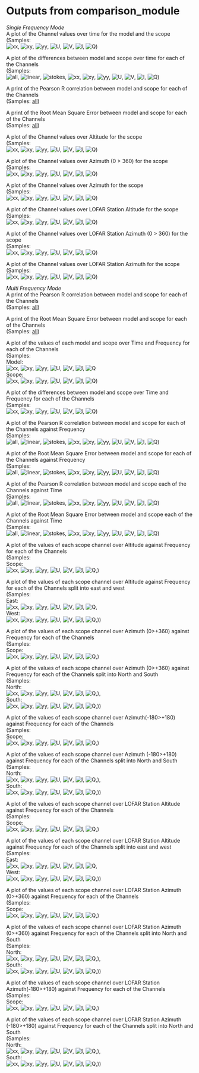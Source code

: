 # Outputs from comparison_module

*Single Frequency Mode*\
A plot of the Channel values over time for the model and the scope\
(Samples: \
![xx](https://zenodo.org/record/1212523/files/se_607_HBA_150MHz_24h_xx_vals_1f.png),
![xy](https://zenodo.org/record/1212523/files/se_607_HBA_150MHz_24h_xy_vals_1f.png),
![yy](https://zenodo.org/record/1212523/files/se_607_HBA_150MHz_24h_yy_vals_1f.png),
![U](https://zenodo.org/record/1212523/files/se_607_HBA_150MHz_24h_U_vals_1f.png),
![V](https://zenodo.org/record/1212523/files/se_607_HBA_150MHz_24h_V_vals_1f.png), 
![I](https://zenodo.org/record/1212523/files/se_607_HBA_150MHz_24h_I_vals_1f.png),
![Q](https://zenodo.org/record/1212523/files/se_607_HBA_150MHz_24h_Q_vals_1f.png))

A plot of the differences between model and scope over time for each of the Channels\
(Samples: \
![all](https://zenodo.org/record/1212523/files/se_607_HBA_150MHz_24h_diff_1f.png),
![linear](https://zenodo.org/record/1212523/files/se_607_HBA_150MHz_24h_diff_linear_1f.png),
![stokes](https://zenodo.org/record/1212523/files/se_607_HBA_150MHz_24h_diff_stokes_1f.png), 
![xx](https://zenodo.org/record/1212523/files/se_607_HBA_150MHz_24h_diff_xx_1f.png),
![xy](https://zenodo.org/record/1212523/files/se_607_HBA_150MHz_24h_diff_xy_1f.png),
![yy](https://zenodo.org/record/1212523/files/se_607_HBA_150MHz_24h_diff_yy_1f.png),
![U](https://zenodo.org/record/1212523/files/se_607_HBA_150MHz_24h_diff_U_1f.png),
![V](https://zenodo.org/record/1212523/files/se_607_HBA_150MHz_24h_diff_V_1f.png),
![I](https://zenodo.org/record/1212523/files/se_607_HBA_150MHz_24h_diff_I_1f.png),
![Q](https://zenodo.org/record/1212523/files/se_607_HBA_150MHz_24h_diff_Q_1f.png))

A print of the Pearson R correlation between model and scope for each of the Channels\
(Samples: [all](https://zenodo.org/record/1212523/files/se_607_HBA_150MHz_24h_1d_corr.txt))

A print of the Root Mean Square Error between model and scope for each of the Channels\
(Samples: [all](https://zenodo.org/record/1212523/files/se_607_HBA_150MHz_24h_1d_rmse.txt))

A plot of the Channel values over Altitude for the scope\
(Samples: \
![xx](https://zenodo.org/record/1405636/files/_vals_1d_xx_alt_125000000-0Hz.png),
![xy](https://zenodo.org/record/1405636/files/_vals_1d_xy_alt_125000000-0Hz.png),
![yy](https://zenodo.org/record/1405636/files/_vals_1d_yy_alt_125000000-0Hz.png),
![U](https://zenodo.org/record/1405636/files/_vals_1d_U_alt_125000000-0Hz.png),
![V](https://zenodo.org/record/1405636/files/_vals_1d_V_alt_125000000-0Hz.png),
![I](https://zenodo.org/record/1405636/files/_vals_1d_I_alt_125000000-0Hz.png),
![Q](https://zenodo.org/record/1405636/files/_vals_1d_Q_alt_125000000-0Hz.png))

A plot of the Channel values over Azimuth (0 > 360) for the scope\
(Samples: \
![xx](https://zenodo.org/record/1405636/files/_vals_1d_xx_az_125000000-0Hz.png),
![xy](https://zenodo.org/record/1405636/files/_vals_1d_xy_az_125000000-0Hz.png),
![yy](https://zenodo.org/record/1405636/files/_vals_1d_yy_az_125000000-0Hz.png),
![U](https://zenodo.org/record/1405636/files/_vals_1d_U_az_125000000-0Hz.png),
![V](https://zenodo.org/record/1405636/files/_vals_1d_V_az_125000000-0Hz.png),
![I](https://zenodo.org/record/1405636/files/_vals_1d_I_az_125000000-0Hz.png),
![Q](https://zenodo.org/record/1405636/files/_vals_1d_Q_az_125000000-0Hz.png))

A plot of the Channel values over Azimuth for the scope\
(Samples: \
![xx](https://zenodo.org/record/1405636/files/_vals_1d_xx_az_ew_125000000-0Hz.png),
![xy](https://zenodo.org/record/1405636/files/_vals_1d_xy_az_ew_125000000-0Hz.png),
![yy](https://zenodo.org/record/1405636/files/_vals_1d_yy_az_ew_125000000-0Hz.png),
![U](https://zenodo.org/record/1405636/files/_vals_1d_U_az_ew_125000000-0Hz.png),
![V](https://zenodo.org/record/1405636/files/_vals_1d_V_az_ew_125000000-0Hz.png),
![I](https://zenodo.org/record/1405636/files/_vals_1d_I_az_ew_125000000-0Hz.png),
![Q](https://zenodo.org/record/1405636/files/_vals_1d_Q_az_ew_125000000-0Hz.png))


A plot of the Channel values over LOFAR Station Altitude for the scope\
(Samples: \
![xx](https://zenodo.org/record/1405636/files/_vals_1d_xx_stn_alt_125000000-0Hz.png),
![xy](https://zenodo.org/record/1405636/files/_vals_1d_xy_stn_alt_125000000-0Hz.png),
![yy](https://zenodo.org/record/1405636/files/_vals_1d_yy_stn_alt_125000000-0Hz.png),
![U](https://zenodo.org/record/1405636/files/_vals_1d_U_stn_alt_125000000-0Hz.png),
![V](https://zenodo.org/record/1405636/files/_vals_1d_V_stn_alt_125000000-0Hz.png),
![I](https://zenodo.org/record/1405636/files/_vals_1d_I_stn_alt_125000000-0Hz.png),
![Q](https://zenodo.org/record/1405636/files/_vals_1d_Q_stn_alt_125000000-0Hz.png))

A plot of the Channel values over LOFAR Station Azimuth (0 > 360) for the scope\
(Samples: \
![xx](https://zenodo.org/record/1405636/files/_vals_1d_xx_stn_az_125000000-0Hz.png),
![xy](https://zenodo.org/record/1405636/files/_vals_1d_xy_stn_az_125000000-0Hz.png),
![yy](https://zenodo.org/record/1405636/files/_vals_1d_yy_stn_az_125000000-0Hz.png),
![U](https://zenodo.org/record/1405636/files/_vals_1d_U_stn_az_125000000-0Hz.png),
![V](https://zenodo.org/record/1405636/files/_vals_1d_V_stn_az_125000000-0Hz.png),
![I](https://zenodo.org/record/1405636/files/_vals_1d_I_stn_az_125000000-0Hz.png),
![Q](https://zenodo.org/record/1405636/files/_vals_1d_Q_stn_az_125000000-0Hz.png))

A plot of the Channel values over LOFAR Station Azimuth for the scope\
(Samples: \
![xx](https://zenodo.org/record/1405636/files/_vals_1d_xx_stn_az_ew_125000000-0Hz.png),
![xy](https://zenodo.org/record/1405636/files/_vals_1d_xy_stn_az_ew_125000000-0Hz.png),
![yy](https://zenodo.org/record/1405636/files/_vals_1d_yy_stn_az_ew_125000000-0Hz.png),
![U](https://zenodo.org/record/1405636/files/_vals_1d_U_stn_az_ew_125000000-0Hz.png),
![V](https://zenodo.org/record/1405636/files/_vals_1d_V_stn_az_ew_125000000-0Hz.png),
![I](https://zenodo.org/record/1405636/files/_vals_1d_I_stn_az_ew_125000000-0Hz.png),
![Q](https://zenodo.org/record/1405636/files/_vals_1d_Q_stn_az_ew_125000000-0Hz.png))

*Multi Frequency Mode*\
A print of the Pearson R correlation between model and scope for each of the Channels \
(Samples: [all](https://zenodo.org/record/1212523/files/se_607_HBA_24h_nd_corr.txt))

A print of the Root Mean Square Error between model and scope for each of the Channels\
(Samples: [all](https://zenodo.org/record/1212523/files/se_607_HBA_24h_nd_rmse.txt))

A plot of the values of each model and scope over Time and Frequency for each of the Channels\
(Samples: \
Model: \
![xx](https://zenodo.org/record/1212382/files/se_607_HBA_24h_xx_vals_nf_model.png),
![xy](https://zenodo.org/record/1212382/files/se_607_HBA_24h_xy_vals_nf_model.png),
![yy](https://zenodo.org/record/1212382/files/se_607_HBA_24h_yy_vals_nf_model.png),
![U](https://zenodo.org/record/1212382/files/se_607_HBA_24h_U_vals_nf_model.png),
![V](https://zenodo.org/record/1212382/files/se_607_HBA_24h_V_vals_nf_model.png),
![I](https://zenodo.org/record/1212382/files/se_607_HBA_24h_I_vals_nf_model.png),
![Q](https://zenodo.org/record/1212382/files/se_607_HBA_24h_Q_vals_nf_model.png)\
Scope: \
![xx](https://zenodo.org/record/1212382/files/se_607_HBA_24h_xx_vals_nf_scope.png),
![xy](https://zenodo.org/record/1212382/files/se_607_HBA_24h_xy_vals_nf_scope.png),
![yy](https://zenodo.org/record/1212382/files/se_607_HBA_24h_yy_vals_nf_scope.png),
![U](https://zenodo.org/record/1212382/files/se_607_HBA_24h_U_vals_nf_scope.png),
![V](https://zenodo.org/record/1212382/files/se_607_HBA_24h_V_vals_nf_scope.png),
![I](https://zenodo.org/record/1212382/files/se_607_HBA_24h_I_vals_nf_scope.png),
![Q](https://zenodo.org/record/1212382/files/se_607_HBA_24h_Q_vals_nf_scope.png))

A plot of the differences between model and scope over Time and Frequency for each of the Channels\
(Samples: \
![xx](https://zenodo.org/record/1212382/files/se_607_HBA_24h_xx_diff_nf_sub.png),
![xy](https://zenodo.org/record/1212382/files/se_607_HBA_24h_xy_diff_nf_sub.png),
![yy](https://zenodo.org/record/1212382/files/se_607_HBA_24h_yy_diff_nf_sub.png),
![U](https://zenodo.org/record/1212382/files/se_607_HBA_24h_U_diff_nf_sub.png),
![V](https://zenodo.org/record/1212382/files/se_607_HBA_24h_V_diff_nf_sub.png),
![I](https://zenodo.org/record/1212382/files/se_607_HBA_24h_I_diff_nf_sub.png),
![Q](https://zenodo.org/record/1212382/files/se_607_HBA_24h_Q_diff_nf_sub.png))

A plot of the Pearson R correlation between model and scope for each of the Channels against Frequency\
(Samples: \
![all](https://zenodo.org/record/1212382/files/se_607_HBA_24h_1d_corr_freq.png),
![linear](https://zenodo.org/record/1212523/files/se_607_HBA_24h_1d_corr_freq_linear.png),
![stokes](https://zenodo.org/record/1212523/files/se_607_HBA_24h_1d_corr_freq_stokes.png),
![xx](https://zenodo.org/record/1212471/files/se_607_HBA_24h_1d_corr_freq_xx.png),
![xy](https://zenodo.org/record/1212471/files/se_607_HBA_24h_1d_corr_freq_xy.png),
![yy](https://zenodo.org/record/1212471/files/se_607_HBA_24h_1d_corr_freq_yy.png),
![U](https://zenodo.org/record/1212471/files/se_607_HBA_24h_1d_corr_freq_U.png),
![V](https://zenodo.org/record/1212471/files/se_607_HBA_24h_1d_corr_freq_V.png),
![I](https://zenodo.org/record/1212471/files/se_607_HBA_24h_1d_corr_freq_I.png),
![Q](https://zenodo.org/record/1212471/files/se_607_HBA_24h_1d_corr_freq_Q.png))

A plot of the Root Mean Square Error between model and scope for each of the Channels against Frequency\
(Samples: \
![all](https://zenodo.org/record/1212382/files/se_607_HBA_24h_1d_rmse_freq.png), 
![linear](https://zenodo.org/record/1212523/files/se_607_HBA_24h_1d_rmse_freq_linear.png),
![stokes](https://zenodo.org/record/1212523/files/se_607_HBA_24h_1d_rmse_freq_stokes.png),
![xx](https://zenodo.org/record/1212471/files/se_607_HBA_24h_1d_rmse_freq_xx.png),
![xy](https://zenodo.org/record/1212471/files/se_607_HBA_24h_1d_rmse_freq_xy.png), 
![yy](https://zenodo.org/record/1212471/files/se_607_HBA_24h_1d_rmse_freq_yy.png),
![U](https://zenodo.org/record/1212471/files/se_607_HBA_24h_1d_rmse_freq_U.png),
![V](https://zenodo.org/record/1212471/files/se_607_HBA_24h_1d_rmse_freq_V.png),
![I](https://zenodo.org/record/1212471/files/se_607_HBA_24h_1d_rmse_freq_I.png),
![Q](https://zenodo.org/record/1212471/files/se_607_HBA_24h_1d_rmse_freq_Q.png))

A plot of the Pearson R correlation between model and scope each of the Channels against Time\
(Samples: \
![all](https://zenodo.org/record/1212382/files/se_607_HBA_24h_1d_corr_time.png),
![linear](https://zenodo.org/record/1212523/files/se_607_HBA_24h_1d_corr_time_linear.png),
![stokes](https://zenodo.org/record/1212523/files/se_607_HBA_24h_1d_corr_time_stokes.png),
![xx](https://zenodo.org/record/1212471/files/se_607_HBA_24h_1d_corr_time_xx.png),
![xy](https://zenodo.org/record/1212471/files/se_607_HBA_24h_1d_corr_time_xy.png),
![yy](https://zenodo.org/record/1212471/files/se_607_HBA_24h_1d_corr_time_yy.png),
![U](https://zenodo.org/record/1212471/files/se_607_HBA_24h_1d_corr_time_U.png),
![V](https://zenodo.org/record/1212471/files/se_607_HBA_24h_1d_corr_time_V.png),
![I](https://zenodo.org/record/1212471/files/se_607_HBA_24h_1d_corr_time_I.png),
![Q](https://zenodo.org/record/1212471/files/se_607_HBA_24h_1d_corr_time_Q.png))

A plot of the Root Mean Square Error between model and scope each of the Channels against Time\
(Samples: \
![all](https://zenodo.org/record/1212382/files/se_607_HBA_24h_1d_rmse_time.png),
![linear](https://zenodo.org/record/1212523/files/se_607_HBA_24h_1d_rmse_time_linear.png),
![stokes](https://zenodo.org/record/1212523/files/se_607_HBA_24h_1d_rmse_time_stokes.png),
![xx](https://zenodo.org/record/1212471/files/se_607_HBA_24h_1d_rmse_time_xx.png),
![xy](https://zenodo.org/record/1212471/files/se_607_HBA_24h_1d_rmse_time_xy.png),
![yy](https://zenodo.org/record/1212471/files/se_607_HBA_24h_1d_rmse_time_yy.png),
![U](https://zenodo.org/record/1212471/files/se_607_HBA_24h_1d_rmse_time_U.png),
![V](https://zenodo.org/record/1212471/files/se_607_HBA_24h_1d_rmse_time_V.png),
![I](https://zenodo.org/record/1212471/files/se_607_HBA_24h_1d_rmse_time_I.png),
![Q](https://zenodo.org/record/1212471/files/se_607_HBA_24h_1d_rmse_time_Q.png))

A plot of the values of each scope channel over Altitude against Frequency for each of the Channels\
(Samples: \
Scope: \
![xx](https://zenodo.org/record/1405597/files/_alt_nd_xx_Freq.png),
![xy](https://zenodo.org/record/1405597/files/_alt_nd_xy_Freq.png),
![yy](https://zenodo.org/record/1405597/files/_alt_nd_yy_Freq.png),
![U](https://zenodo.org/record/1405597/files/_alt_nd_U_Freq.png),
![V](https://zenodo.org/record/1405597/files/_alt_nd_V_Freq.png),
![I](https://zenodo.org/record/1405597/files/_alt_nd_I_Freq.png),
![Q](https://zenodo.org/record/1405597/files/_alt_nd_Q_Freq.png),)

A plot of the values of each scope channel over Altitude against Frequency for each of the Channels split into east and west\
(Samples: \
East: \
![xx](https://zenodo.org/record/1405597/files/_alt_nd_xx_Freq_East.png),
![xy](https://zenodo.org/record/1405597/files/_alt_nd_xy_Freq_East.png),
![yy](https://zenodo.org/record/1405597/files/_alt_nd_yy_Freq_East.png),
![U](https://zenodo.org/record/1405597/files/_alt_nd_U_Freq_East.png),
![V](https://zenodo.org/record/1405597/files/_alt_nd_V_Freq_East.png),
![I](https://zenodo.org/record/1405597/files/_alt_nd_I_Freq_East.png),
![Q](https://zenodo.org/record/1405597/files/_alt_nd_Q_Freq_East.png),\
West: \
![xx](https://zenodo.org/record/1405597/files/_alt_nd_xx_Freq_West.png),
![xy](https://zenodo.org/record/1405597/files/_alt_nd_xy_Freq_West.png),
![yy](https://zenodo.org/record/1405597/files/_alt_nd_yy_Freq_West.png),
![U](https://zenodo.org/record/1405597/files/_alt_nd_U_Freq_West.png),
![V](https://zenodo.org/record/1405597/files/_alt_nd_V_Freq_West.png),
![I](https://zenodo.org/record/1405597/files/_alt_nd_I_Freq_West.png),
![Q](https://zenodo.org/record/1405597/files/_alt_nd_Q_Freq_West.png),))


A plot of the values of each scope channel over Azimuth (0>+360)  against Frequency for each of the Channels\
(Samples: \
Scope: \
![xx](https://zenodo.org/record/1405597/files/_az_nd_xx_Freq.png),
![xy](https://zenodo.org/record/1405597/files/_az_nd_xy_Freq.png),
![yy](https://zenodo.org/record/1405597/files/_az_nd_yy_Freq.png),
![U](https://zenodo.org/record/1405597/files/_az_nd_U_Freq.png),
![V](https://zenodo.org/record/1405597/files/_az_nd_V_Freq.png),
![I](https://zenodo.org/record/1405597/files/_az_nd_I_Freq.png),
![Q](https://zenodo.org/record/1405597/files/_az_nd_Q_Freq.png),)

A plot of the values of each scope channel over Azimuth (0>+360) against Frequency for each of the Channels split into North and South\
(Samples: \
North: \
![xx](https://zenodo.org/record/1405597/files/_az_nd_xx_Freq_North.png),
![xy](https://zenodo.org/record/1405597/files/_az_nd_xy_Freq_North.png),
![yy](https://zenodo.org/record/1405597/files/_az_nd_yy_Freq_North.png),
![U](https://zenodo.org/record/1405597/files/_az_nd_U_Freq_North.png),
![V](https://zenodo.org/record/1405597/files/_az_nd_V_Freq_North.png),
![I](https://zenodo.org/record/1405597/files/_az_nd_I_Freq_North.png),
![Q](https://zenodo.org/record/1405597/files/_az_nd_Q_Freq_North.png),),\
South: \
![xx](https://zenodo.org/record/1405597/files/_az_nd_xx_Freq_South.png),
![xy](https://zenodo.org/record/1405597/files/_az_nd_xy_Freq_South.png),
![yy](https://zenodo.org/record/1405597/files/_az_nd_yy_Freq_South.png),
![U](https://zenodo.org/record/1405597/files/_az_nd_U_Freq_South.png),
![V](https://zenodo.org/record/1405597/files/_az_nd_V_Freq_South.png),
![I](https://zenodo.org/record/1405597/files/_az_nd_I_Freq_South.png),
![Q](https://zenodo.org/record/1405597/files/_az_nd_Q_Freq_South.png),))


A plot of the values of each scope channel over Azimuth(-180>+180) against Frequency for each of the Channels\
(Samples: \
Scope: \
![xx](https://zenodo.org/record/1405597/files/_az_ew_nd_xx_Freq.png),
![xy](https://zenodo.org/record/1405597/files/_az_ew_nd_xy_Freq.png),
![yy](https://zenodo.org/record/1405597/files/_az_ew_nd_yy_Freq.png),
![U](https://zenodo.org/record/1405597/files/_az_ew_nd_U_Freq.png),
![V](https://zenodo.org/record/1405597/files/_az_ew_nd_V_Freq.png),
![I](https://zenodo.org/record/1405597/files/_az_ew_nd_I_Freq.png),
![Q](https://zenodo.org/record/1405597/files/_az_ew_nd_Q_Freq.png),)

A plot of the values of each scope channel over Azimuth (-180>+180) against Frequency for each of the Channels split into North and South\
(Samples: \
North: \
![xx](https://zenodo.org/record/1405597/files/_az_ew_nd_xx_Freq_North.png),
![xy](https://zenodo.org/record/1405597/files/_az_ew_nd_xy_Freq_North.png),
![yy](https://zenodo.org/record/1405597/files/_az_ew_nd_yy_Freq_North.png),
![U](https://zenodo.org/record/1405597/files/_az_ew_nd_U_Freq_North.png),
![V](https://zenodo.org/record/1405597/files/_az_ew_nd_V_Freq_North.png),
![I](https://zenodo.org/record/1405597/files/_az_ew_nd_I_Freq_North.png),
![Q](https://zenodo.org/record/1405597/files/_az_ew_nd_Q_Freq_North.png),),\
South: \
![xx](https://zenodo.org/record/1405597/files/_az_ew_nd_xx_Freq_South.png),
![xy](https://zenodo.org/record/1405597/files/_az_ew_nd_xy_Freq_South.png),
![yy](https://zenodo.org/record/1405597/files/_az_ew_nd_yy_Freq_South.png),
![U](https://zenodo.org/record/1405597/files/_az_ew_nd_U_Freq_South.png),
![V](https://zenodo.org/record/1405597/files/_az_ew_nd_V_Freq_South.png),
![I](https://zenodo.org/record/1405597/files/_az_ew_nd_I_Freq_South.png),
![Q](https://zenodo.org/record/1405597/files/_az_ew_nd_Q_Freq_South.png),))


A plot of the values of each scope channel over LOFAR Station Altitude against Frequency for each of the Channels\
(Samples: \
Scope: \
![xx](https://zenodo.org/record/1405597/files/_stn_alt_nd_xx_Freq.png),
![xy](https://zenodo.org/record/1405597/files/_stn_alt_nd_xy_Freq.png),
![yy](https://zenodo.org/record/1405597/files/_stn_alt_nd_yy_Freq.png),
![U](https://zenodo.org/record/1405597/files/_stn_alt_nd_U_Freq.png),
![V](https://zenodo.org/record/1405597/files/_stn_alt_nd_V_Freq.png),
![I](https://zenodo.org/record/1405597/files/_stn_alt_nd_I_Freq.png),
![Q](https://zenodo.org/record/1405597/files/_stn_alt_nd_Q_Freq.png),)

A plot of the values of each scope channel over LOFAR Station Altitude against Frequency for each of the Channels split into east and west\
(Samples: \
East: \
![xx](https://zenodo.org/record/1405597/files/_stn_alt_nd_xx_Freq_East.png),
![xy](https://zenodo.org/record/1405597/files/_stn_alt_nd_xy_Freq_East.png),
![yy](https://zenodo.org/record/1405597/files/_stn_alt_nd_yy_Freq_East.png),
![U](https://zenodo.org/record/1405597/files/_stn_alt_nd_U_Freq_East.png),
![V](https://zenodo.org/record/1405597/files/_stn_alt_nd_V_Freq_East.png),
![I](https://zenodo.org/record/1405597/files/_stn_alt_nd_I_Freq_East.png),
![Q](https://zenodo.org/record/1405597/files/_stn_alt_nd_Q_Freq_East.png),\
West: \
![xx](https://zenodo.org/record/1405597/files/_stn_alt_nd_xx_Freq_West.png),
![xy](https://zenodo.org/record/1405597/files/_stn_alt_nd_xy_Freq_West.png),
![yy](https://zenodo.org/record/1405597/files/_stn_alt_nd_yy_Freq_West.png),
![U](https://zenodo.org/record/1405597/files/_stn_alt_nd_U_Freq_West.png),
![V](https://zenodo.org/record/1405597/files/_stn_alt_nd_V_Freq_West.png),
![I](https://zenodo.org/record/1405597/files/_stn_alt_nd_I_Freq_West.png),
![Q](https://zenodo.org/record/1405597/files/_stn_alt_nd_Q_Freq_West.png),))


A plot of the values of each scope channel over LOFAR Station Azimuth (0>+360)  against Frequency for each of the Channels\
(Samples: \
Scope: \
![xx](https://zenodo.org/record/1405597/files/_stn_az_nd_xx_Freq.png),
![xy](https://zenodo.org/record/1405597/files/_stn_az_nd_xy_Freq.png),
![yy](https://zenodo.org/record/1405597/files/_stn_az_nd_yy_Freq.png),
![U](https://zenodo.org/record/1405597/files/_stn_az_nd_U_Freq.png),
![V](https://zenodo.org/record/1405597/files/_stn_az_nd_V_Freq.png),
![I](https://zenodo.org/record/1405597/files/_stn_az_nd_I_Freq.png),
![Q](https://zenodo.org/record/1405597/files/_stn_az_nd_Q_Freq.png),)

A plot of the values of each scope channel over LOFAR Station Azimuth (0>+360) against Frequency for each of the Channels split into North and South\
(Samples: \
North: \
![xx](https://zenodo.org/record/1405597/files/_stn_az_nd_xx_Freq_North.png),
![xy](https://zenodo.org/record/1405597/files/_stn_az_nd_xy_Freq_North.png),
![yy](https://zenodo.org/record/1405597/files/_stn_az_nd_yy_Freq_North.png),
![U](https://zenodo.org/record/1405597/files/_stn_az_nd_U_Freq_North.png),
![V](https://zenodo.org/record/1405597/files/_stn_az_nd_V_Freq_North.png),
![I](https://zenodo.org/record/1405597/files/_stn_az_nd_I_Freq_North.png),
![Q](https://zenodo.org/record/1405597/files/_stn_az_nd_Q_Freq_North.png),),\
South: \
![xx](https://zenodo.org/record/1405597/files/_stn_az_nd_xx_Freq_South.png),
![xy](https://zenodo.org/record/1405597/files/_stn_az_nd_xy_Freq_South.png),
![yy](https://zenodo.org/record/1405597/files/_stn_az_nd_yy_Freq_South.png),
![U](https://zenodo.org/record/1405597/files/_stn_az_nd_U_Freq_South.png),
![V](https://zenodo.org/record/1405597/files/_stn_az_nd_V_Freq_South.png),
![I](https://zenodo.org/record/1405597/files/_stn_az_nd_I_Freq_South.png),
![Q](https://zenodo.org/record/1405597/files/_stn_az_nd_Q_Freq_South.png),))


A plot of the values of each scope channel over LOFAR Station Azimuth(-180>+180) against Frequency for each of the Channels\
(Samples: \
Scope: \
![xx](https://zenodo.org/record/1405597/files/_stn_az_ew_nd_xx_Freq.png),
![xy](https://zenodo.org/record/1405597/files/_stn_az_ew_nd_xy_Freq.png),
![yy](https://zenodo.org/record/1405597/files/_stn_az_ew_nd_yy_Freq.png),
![U](https://zenodo.org/record/1405597/files/_stn_az_ew_nd_U_Freq.png),
![V](https://zenodo.org/record/1405597/files/_stn_az_ew_nd_V_Freq.png),
![I](https://zenodo.org/record/1405597/files/_stn_az_ew_nd_I_Freq.png),
![Q](https://zenodo.org/record/1405597/files/_stn_az_ew_nd_Q_Freq.png),)

A plot of the values of each scope channel over LOFAR Station Azimuth (-180>+180) against Frequency for each of the Channels split into North and South\
(Samples: \
North: \
![xx](https://zenodo.org/record/1405597/files/_stn_az_ew_nd_xx_Freq_North.png),
![xy](https://zenodo.org/record/1405597/files/_stn_az_ew_nd_xy_Freq_North.png),
![yy](https://zenodo.org/record/1405597/files/_stn_az_ew_nd_yy_Freq_North.png),
![U](https://zenodo.org/record/1405597/files/_stn_az_ew_nd_U_Freq_North.png),
![V](https://zenodo.org/record/1405597/files/_stn_az_ew_nd_V_Freq_North.png),
![I](https://zenodo.org/record/1405597/files/_stn_az_ew_nd_I_Freq_North.png),
![Q](https://zenodo.org/record/1405597/files/_stn_az_ew_nd_Q_Freq_North.png),),\
South: \
![xx](https://zenodo.org/record/1405597/files/_stn_az_ew_nd_xx_Freq_South.png),
![xy](https://zenodo.org/record/1405597/files/_stn_az_ew_nd_xy_Freq_South.png),
![yy](https://zenodo.org/record/1405597/files/_stn_az_ew_nd_yy_Freq_South.png),
![U](https://zenodo.org/record/1405597/files/_stn_az_ew_nd_U_Freq_South.png),
![V](https://zenodo.org/record/1405597/files/_stn_az_ew_nd_V_Freq_South.png),
![I](https://zenodo.org/record/1405597/files/_stn_az_ew_nd_I_Freq_South.png),
![Q](https://zenodo.org/record/1405597/files/_stn_az_ew_nd_Q_Freq_South.png),))
